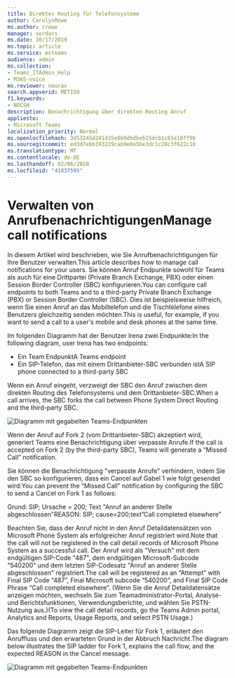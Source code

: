 ```yaml
---
title: Direktes Routing für Telefonsysteme
author: CarolynRowe
ms.author: crowe
manager: serdars
ms.date: 10/17/2019
ms.topic: article
ms.service: msteams
audience: admin
ms.collection:
- Teams_ITAdmin_Help
- M365-voice
ms.reviewer: nmurav
search.appverid: MET150
f1.keywords:
- NOCSH
description: Benachrichtigung über direkten Routing Anruf
appliesto:
- Microsoft Teams
localization_priority: Normal
ms.openlocfilehash: 3d53245d241435e869dbdbeb15dcb1c81e18ff96
ms.sourcegitcommit: ed3d7ebb193229cab9e0e5be3dc1c28c3f622c1b
ms.translationtype: MT
ms.contentlocale: de-DE
ms.lasthandoff: 02/06/2020
ms.locfileid: "41837595"
---
```

# <a name="manage-call-notifications"></a><span data-ttu-id="24667-103">Verwalten von Anrufbenachrichtigungen</span><span class="sxs-lookup"><span data-stu-id="24667-103">Manage call notifications</span></span>

<span data-ttu-id="24667-104">In diesem Artikel wird beschrieben, wie Sie Anrufbenachrichtigungen für Ihre Benutzer verwalten.</span><span class="sxs-lookup"><span data-stu-id="24667-104">This article describes how to manage call notifications for your users.</span></span> <span data-ttu-id="24667-105">Sie können Anruf Endpunkte sowohl für Teams als auch für eine Drittpartei (Private Branch Exchange, PBX) oder einen Session Border Controller (SBC) konfigurieren.</span><span class="sxs-lookup"><span data-stu-id="24667-105">You can configure call endpoints to both Teams and to a third-party Private Branch Exchange (PBX) or Session Border Controller (SBC).</span></span>  <span data-ttu-id="24667-106">Dies ist beispielsweise hilfreich, wenn Sie einen Anruf an das Mobiltelefon und die Tischtelefone eines Benutzers gleichzeitig senden möchten.</span><span class="sxs-lookup"><span data-stu-id="24667-106">This is useful, for example, if you want to send a call to a user's mobile and desk phones at the same time.</span></span>   

<span data-ttu-id="24667-107">Im folgenden Diagramm hat der Benutzer Irena zwei Endpunkte:</span><span class="sxs-lookup"><span data-stu-id="24667-107">In the following diagram, user Irena has two endpoints:</span></span>

- <span data-ttu-id="24667-108">Ein Team Endpunkt</span><span class="sxs-lookup"><span data-stu-id="24667-108">A Teams endpoint</span></span>
- <span data-ttu-id="24667-109">Ein SIP-Telefon, das mit einem Drittanbieter-SBC verbunden ist</span><span class="sxs-lookup"><span data-stu-id="24667-109">A SIP phone connected to a third-party SBC</span></span>

<span data-ttu-id="24667-110">Wenn ein Anruf eingeht, verzweigt der SBC den Anruf zwischen dem direkten Routing des Telefonsystems und dem Drittanbieter-SBC.</span><span class="sxs-lookup"><span data-stu-id="24667-110">When a call arrives, the SBC forks the call between Phone System Direct Routing and the third-party SBC.</span></span>


![Diagramm mit gegabelten Teams-Endpunkten](media/direct-routing-call-notification-1.png)

<span data-ttu-id="24667-112">Wenn der Anruf auf Fork 2 (vom Drittanbieter-SBC) akzeptiert wird, generiert Teams eine Benachrichtigung über verpasste Anrufe.</span><span class="sxs-lookup"><span data-stu-id="24667-112">If the call is accepted on Fork 2 (by the third-party SBC), Teams will generate a “Missed Call” notification.</span></span>  

<span data-ttu-id="24667-113">Sie können die Benachrichtigung "verpasste Anrufe" verhindern, indem Sie den SBC so konfigurieren, dass ein Cancel auf Gabel 1 wie folgt gesendet wird:</span><span class="sxs-lookup"><span data-stu-id="24667-113">You can prevent the “Missed Call” notification by configuring the SBC to send a Cancel on Fork 1 as follows:</span></span>

<span data-ttu-id="24667-114">Grund: SIP; Ursache = 200; Text "Anruf an anderer Stelle abgeschlossen"</span><span class="sxs-lookup"><span data-stu-id="24667-114">REASON: SIP; cause=200;text”Call completed elsewhere”</span></span> 

<span data-ttu-id="24667-115">Beachten Sie, dass der Anruf nicht in den Anruf Detaildatensätzen von Microsoft Phone System als erfolgreicher Anruf registriert wird.</span><span class="sxs-lookup"><span data-stu-id="24667-115">Note that the call will not be registered in the call detail records of Microsoft Phone System as a successful call.</span></span> <span data-ttu-id="24667-116">Der Anruf wird als "Versuch" mit dem endgültigen SIP-Code "487", dem endgültigen Microsoft-Subcode "540200" und dem letzten SIP-Codesatz "Anruf an anderer Stelle abgeschlossen" registriert.</span><span class="sxs-lookup"><span data-stu-id="24667-116">The call will be registered as an “Attempt” with Final SIP Code “487”, Final Microsoft subcode “540200”, and Final SIP Code Phrase “Call completed elsewhere”.</span></span>   <span data-ttu-id="24667-117">(Wenn Sie die Anruf Detaildatensätze anzeigen möchten, wechseln Sie zum Teamadministrator-Portal, Analyse-und Berichtsfunktionen, Verwendungsberichte, und wählen Sie PSTN-Nutzung aus.)</span><span class="sxs-lookup"><span data-stu-id="24667-117">(To view the call detail records, go the Teams Admin portal, Analytics and Reports, Usage Reports, and select PSTN Usage.)</span></span>


<span data-ttu-id="24667-118">Das folgende Diagramm zeigt die SIP-Leiter für Fork 1, erläutert den Anruffluss und den erwarteten Grund in der Abbruch Nachricht.</span><span class="sxs-lookup"><span data-stu-id="24667-118">The diagram below illustrates the SIP ladder for Fork 1, explains the call flow, and the expected REASON in the Cancel message.</span></span> 

![Diagramm mit gegabelten Teams-Endpunkten](media/direct-routing-call-notification-2.png)
